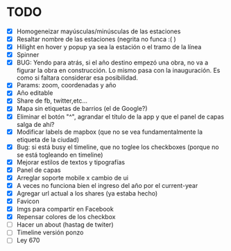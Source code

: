TODO
=====

- [x] Homogeneizar mayúsculas/minúsculas de las estaciones
- [x] Resaltar nombre de las estaciones (negrita no funca :( )
- [x] Hilight en hover y popup ya sea la estación o el tramo de la línea
- [x] Spinner
- [x] BUG: Yendo para atrás, si el año destino empezó una obra, no va a figurar la obra en construcción.
    Lo mismo pasa con la inauguración. Es como si faltara considerar esa posibilidad.
- [x] Params: zoom, coordenadas y año
- [x] Año editable
- [x] Share de fb, twitter,etc...
- [x] Mapa sin etiquetas de barrios (el de Google?)
- [x] Eliminar el botón "^", agrandar el título de la app y que el panel de capas salga de ahí?
- [x] Modificar labels de mapbox (que no se vea fundamentalmente la etiqueta de la ciudad)
- [x] Bug: si está busy el timeline, que no toglee los checkboxes (porque no se está togleando en timeline)
- [x] Mejorar estilos de textos y tipografías
- [x] Panel de capas
- [x] Arreglar soporte mobile x cambio de ui
- [x] A veces no funciona bien el ingreso del año por el current-year
- [x] Agregar url actual a los shares (ya estaba hecho)
- [x] Favicon
- [x] Imgs para compartir en Facebook
- [x] Repensar colores de los checkbox
- [ ] Hacer un about (hastag de twiter)
- [ ] Timeline versión ponzo
- [ ] Ley 670
